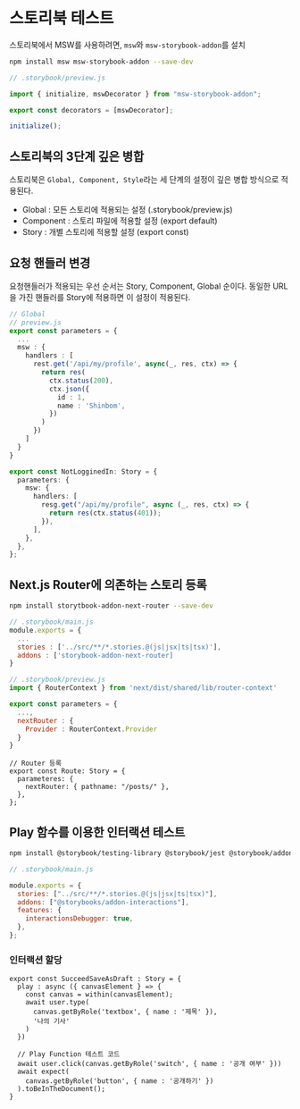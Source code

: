 # 스토리북 테스트

스토리북에서 MSW를 사용하려면, `msw`와 `msw-storybook-addon`를 설치

```bash
npm install msw msw-storybook-addon --save-dev
```

```javascript
// .storybook/preview.js

import { initialize, mswDecorator } from "msw-storybook-addon";

export const decorators = [mswDecorator];

initialize();
```

## 스토리북의 3단계 깊은 병합

스토리북은 `Global, Component, Style`라는 세 단계의 설정이 깊은 병합 방식으로 적용된다.

- Global : 모든 스토리에 적용되는 설정 (.storybook/preview.js)
- Component : 스토리 파일에 적용할 설정 (export default)
- Story : 개별 스토리에 적용할 설정 (export const)

## 요청 핸들러 변경

요청핸들러가 적용되는 우선 순서는 Story, Component, Global 순이다.
동일한 URL을 가진 핸들러를 Story에 적용하면 이 설정이 적용된다.

```typescript
// Global
// preview.js
export const parameters = {
  ...
  msw : {
    handlers : [
      rest.get('/api/my/profile', async(_, res, ctx) => {
        return res(
          ctx.status(200),
          ctx.json({
            id : 1,
            name : 'Shinbom',
          })
        )
      })
    ]
  }
}
```

```typescript
export const NotLogginedIn: Story = {
  parameters: {
    msw: {
      handlers: [
        resg.get("/api/my/profile", async (_, res, ctx) => {
          return res(ctx.status(401));
        }),
      ],
    },
  },
};
```

## Next.js Router에 의존하는 스토리 등록

```bash
npm install storytbook-addon-next-router --save-dev
```

```javascript
// .storybook/main.js
module.exports = {
  ...
  stories : ['../src/**/*.stories.@(js|jsx|ts|tsx)'],
  addons : ['storybook-addon-next-router]
}
```

```javascript
// .storybook/preview.js
import { RouterContext } from 'next/dist/shared/lib/router-context'

export const parameters = {
  ...,
  nextRouter : {
    Provider : RouterContext.Provider
  }
}
```

```tsx
// Router 등록
export const Route: Story = {
  parameteres: {
    nextRouter: { pathname: "/posts/" },
  },
};
```

## Play 함수를 이용한 인터랙션 테스트

```bash
npm install @storybook/testing-library @storybook/jest @storybook/addon-interactions --save-dev
```

```javascript
// .storybook/main.js

module.exports = {
  stories: ["../src/**/*.stories.@(js|jsx|ts|tsx)"],
  addons: ["@storybooks/addon-interactions"],
  features: {
    interactionsDebugger: true,
  },
};
```

### 인터랙션 할당

```tsx
export const SucceedSaveAsDraft : Story = {
  play : async ({ canvasElement } => {
    const canvas = within(canvasElement);
    await user.type(
      canvas.getByRole('textbox', { name : '제목' }),
      '나의 기사'
    )
  })

  // Play Function 테스트 코드
  await user.click(canvas.getByRole('switch', { name : '공개 여부' }))
  await expect(
    canvas.getByRole('button', { name : '공개하기' })
  ).toBeInTheDocument();
}

```
